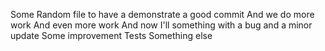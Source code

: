 Some Random file to have a demonstrate a good commit
And we do more work
And even more work
And now I'll something with a bug
and a minor update
Some improvement
Tests
Something else